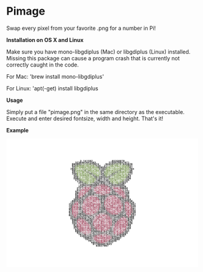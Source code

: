 # Pimage

Swap every pixel from your favorite .png for a number in Pi!

**Installation on OS X and Linux**

Make sure you have mono-libgdiplus (Mac) or libgdiplus (Linux) installed. Missing this package can cause a program crash that is currently not correctly caught in the code. 

For Mac: 
'brew install mono-libgdiplus'

For Linux:
'apt(-get) install libgdiplus

**Usage**

Simply put a file "pimage.png" in the same directory as the executable. Execute and enter desired fontsize, width and height. That's it! 

**Example**

![Raspberry Large](https://github.com/jetspiking/Pimage/blob/main/pimage_raspberry_big.png)
